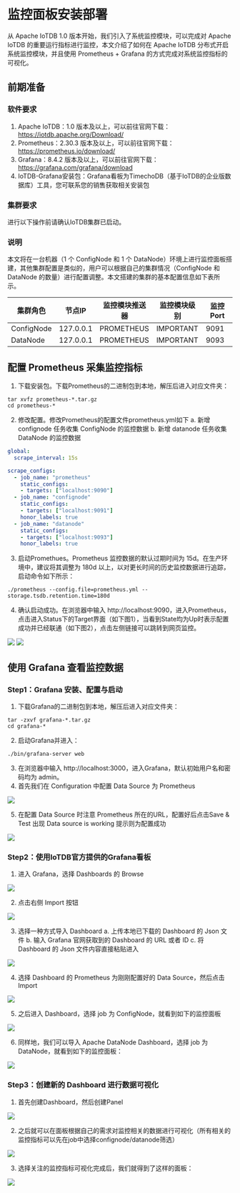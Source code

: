 <!--

    Licensed to the Apache Software Foundation (ASF) under one
    or more contributor license agreements.  See the NOTICE file
    distributed with this work for additional information
    regarding copyright ownership.  The ASF licenses this file
    to you under the Apache License, Version 2.0 (the
    "License"); you may not use this file except in compliance
    with the License.  You may obtain a copy of the License at
    
        http://www.apache.org/licenses/LICENSE-2.0
    
    Unless required by applicable law or agreed to in writing,
    software distributed under the License is distributed on an
    "AS IS" BASIS, WITHOUT WARRANTIES OR CONDITIONS OF ANY
    KIND, either express or implied.  See the License for the
    specific language governing permissions and limitations
    under the License.

-->

# 监控面板安装部署
从 Apache IoTDB 1.0 版本开始，我们引入了系统监控模块，可以完成对 Apache IoTDB 的重要运行指标进行监控，本文介绍了如何在 Apache IoTDB 分布式开启系统监控模块，并且使用 Prometheus  + Grafana 的方式完成对系统监控指标的可视化。

## 前期准备

### 软件要求

1. Apache IoTDB：1.0 版本及以上，可以前往官网下载：https://iotdb.apache.org/Download/
2. Prometheus：2.30.3 版本及以上，可以前往官网下载：https://prometheus.io/download/
3. Grafana：8.4.2 版本及以上，可以前往官网下载：https://grafana.com/grafana/download
4. IoTDB-Grafana安装包：Grafana看板为TimechoDB（基于IoTDB的企业版数据库）工具，您可联系您的销售获取相关安装包

### 集群要求

进行以下操作前请确认IoTDB集群已启动。

### 说明

本文将在一台机器（1 个 ConfigNode 和 1 个 DataNode）环境上进行监控面板搭建，其他集群配置是类似的，用户可以根据自己的集群情况（ConfigNode 和 DataNode 的数量）进行配置调整。本文搭建的集群的基本配置信息如下表所示。

| 集群角色   | 节点IP    | 监控模块推送器 | 监控模块级别 | 监控 Port |
| ---------- | --------- | -------------- | ------------ | --------- |
| ConfigNode | 127.0.0.1 | PROMETHEUS     | IMPORTANT    | 9091      |
| DataNode   | 127.0.0.1 | PROMETHEUS     | IMPORTANT    | 9093      |

## 配置 Prometheus 采集监控指标

1. 下载安装包。下载Prometheus的二进制包到本地，解压后进入对应文件夹：

```Shell
tar xvfz prometheus-*.tar.gz
cd prometheus-*
```

2. 修改配置。修改Prometheus的配置文件prometheus.yml如下
   a. 新增 confignode 任务收集 ConfigNode 的监控数据
   b. 新增 datanode 任务收集 DataNode 的监控数据

```YAML
global:
  scrape_interval: 15s

scrape_configs:
  - job_name: "prometheus"
    static_configs:
    - targets: ["localhost:9090"]
  - job_name: "confignode"
    static_configs:
    - targets: ["localhost:9091"]
    honor_labels: true
  - job_name: "datanode"
    static_configs:
    - targets: ["localhost:9093"]
    honor_labels: true
```

3. 启动Promethues。Prometheus 监控数据的默认过期时间为 15d。在生产环境中，建议将其调整为 180d 以上，以对更长时间的历史监控数据进行追踪，启动命令如下所示：

```Shell
./prometheus --config.file=prometheus.yml --storage.tsdb.retention.time=180d
```

4. 确认启动成功。在浏览器中输入 http://localhost:9090，进入Prometheus，点击进入Status下的Target界面（如下图1），当看到State均为Up时表示配置成功并已经联通（如下图2），点击左侧链接可以跳转到网页监控。

![](/img/1a.PNG)
![](/img/2a.PNG)



## 使用 Grafana 查看监控数据

### Step1：Grafana 安装、配置与启动

1. 下载Grafana的二进制包到本地，解压后进入对应文件夹：

```Shell
tar -zxvf grafana-*.tar.gz
cd grafana-*
```

2. 启动Grafana并进入：

```Shell
./bin/grafana-server web 
```

3. 在浏览器中输入 http://localhost:3000，进入Grafana，默认初始用户名和密码均为 admin。
4. 首先我们在 Configuration 中配置 Data Source 为 Prometheus

![](/img/3a.png)

5. 在配置 Data Source 时注意 Prometheus 所在的URL，配置好后点击Save & Test 出现 Data source is working 提示则为配置成功

![](/img/4a.png)

### Step2：使用IoTDB官方提供的Grafana看板

1. 进入 Grafana，选择 Dashboards 的 Browse

![](/img/5a.png)

2. 点击右侧 Import 按钮

![](/img/6a.png)

3. 选择一种方式导入 Dashboard
   a. 上传本地已下载的 Dashboard 的 Json 文件
   b. 输入 Grafana 官网获取到的 Dashboard 的 URL 或者 ID
   c. 将 Dashboard 的 Json 文件内容直接粘贴进入

![](/img/7a.png)

4. 选择 Dashboard 的 Prometheus 为刚刚配置好的 Data Source，然后点击 Import

![](/img/8a.png)

5. 之后进入 Dashboard，选择 job 为 ConfigNode，就看到如下的监控面板

![](/img/9a.png)

6. 同样地，我们可以导入 Apache DataNode Dashboard，选择 job 为 DataNode，就看到如下的监控面板：

![](/img/10a.pngA)

### Step3：创建新的 Dashboard 进行数据可视化

1. 首先创建Dashboard，然后创建Panel

![](/img/11a.png)

2. 之后就可以在面板根据自己的需求对监控相关的数据进行可视化（所有相关的监控指标可以先在job中选择confignode/datanode筛选）

![](/img/12a.png)

3. 选择关注的监控指标可视化完成后，我们就得到了这样的面板：

![](/img/13a.png)